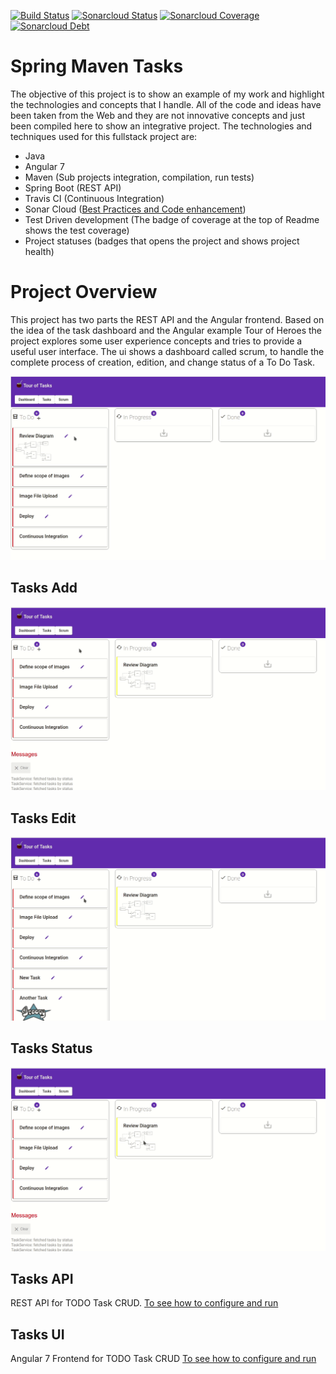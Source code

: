 [![Build Status](https://travis-ci.org/lflores/spring-maven-tasks.svg?branch=master)](https://travis-ci.org/lflores/spring-maven-tasks)
[![Sonarcloud Status](https://sonarcloud.io/api/project_badges/measure?project=com.triadsoft:spring-maven-tasks&metric=alert_status)](https://sonarcloud.io/dashboard?id=com.triadsoft:spring-maven-tasks&metric=alert_status)
[![Sonarcloud Coverage](https://sonarcloud.io/api/project_badges/measure?project=com.triadsoft:spring-maven-tasks&metric=coverage)](https://sonarcloud.io/component_measures?id=com.triadsoft:spring-maven-tasks&metric=coverage&view=list)
[![Sonarcloud Debt](https://sonarcloud.io/api/project_badges/measure?project=com.triadsoft:spring-maven-tasks&metric=sqale_index)](https://sonarcloud.io/component_measures?id=com.triadsoft:spring-maven-tasks&metric=sqale_index&view=list)

# Spring Maven Tasks
The objective of this project is to show an example of my work and highlight the technologies and concepts that I handle. All of the code and ideas have been taken from the Web and they are not innovative concepts and just been compiled here to show an integrative project.
The technologies and techniques used for this fullstack project are:
- Java
- Angular 7
- Maven (Sub projects integration, compilation, run tests)
- Spring Boot (REST API)
- Travis CI (Continuous Integration)
- Sonar Cloud ([Best Practices and Code enhancement](https://sonarcloud.io/component_measures?id=com.triadsoft:spring-maven-tasks))
- Test Driven development (The badge of coverage at the top of Readme shows the test coverage)
- Project statuses (badges that opens the project and shows project health)

# Project Overview
This project has two parts the REST API and the Angular frontend. 
Based on the idea of the task dashboard and the Angular example Tour of Heroes the project explores some user experience concepts and tries to provide a useful user interface.
The ui shows a dashboard called scrum, to handle the complete process of creation, edition, and change status of a To Do Task.

![Scrum Dashboard](./assets/scrum-dashboard.gif)

## Tasks Add
![Scrum Dashboard Add](./assets/scrum-dashboard.add.gif)

## Tasks Edit
![Scrum Dashboard Edit](./assets/scrum-dashboard.edit.gif)

## Tasks Status
![Scrum Dashboard Status](./assets/scrum-dashboard.status.gif)


## Tasks API
REST API for TODO Task CRUD.
[To see how to configure and run](tasks-api/README.md)

## Tasks UI
Angular 7 Frontend for TODO Task CRUD
[To see how to configure and run](tasks-ui/README.md)
